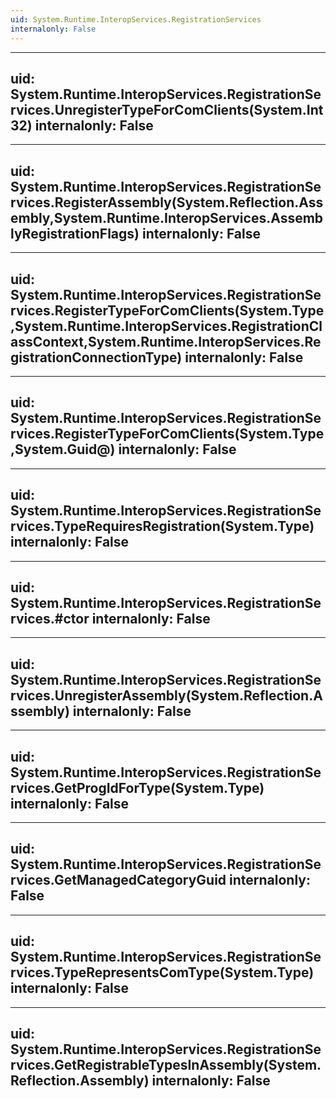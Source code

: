 ```yaml
---
uid: System.Runtime.InteropServices.RegistrationServices
internalonly: False
---
```


---
uid: System.Runtime.InteropServices.RegistrationServices.UnregisterTypeForComClients(System.Int32)
internalonly: False
---

---
uid: System.Runtime.InteropServices.RegistrationServices.RegisterAssembly(System.Reflection.Assembly,System.Runtime.InteropServices.AssemblyRegistrationFlags)
internalonly: False
---

---
uid: System.Runtime.InteropServices.RegistrationServices.RegisterTypeForComClients(System.Type,System.Runtime.InteropServices.RegistrationClassContext,System.Runtime.InteropServices.RegistrationConnectionType)
internalonly: False
---

---
uid: System.Runtime.InteropServices.RegistrationServices.RegisterTypeForComClients(System.Type,System.Guid@)
internalonly: False
---

---
uid: System.Runtime.InteropServices.RegistrationServices.TypeRequiresRegistration(System.Type)
internalonly: False
---

---
uid: System.Runtime.InteropServices.RegistrationServices.#ctor
internalonly: False
---

---
uid: System.Runtime.InteropServices.RegistrationServices.UnregisterAssembly(System.Reflection.Assembly)
internalonly: False
---

---
uid: System.Runtime.InteropServices.RegistrationServices.GetProgIdForType(System.Type)
internalonly: False
---

---
uid: System.Runtime.InteropServices.RegistrationServices.GetManagedCategoryGuid
internalonly: False
---

---
uid: System.Runtime.InteropServices.RegistrationServices.TypeRepresentsComType(System.Type)
internalonly: False
---

---
uid: System.Runtime.InteropServices.RegistrationServices.GetRegistrableTypesInAssembly(System.Reflection.Assembly)
internalonly: False
---
